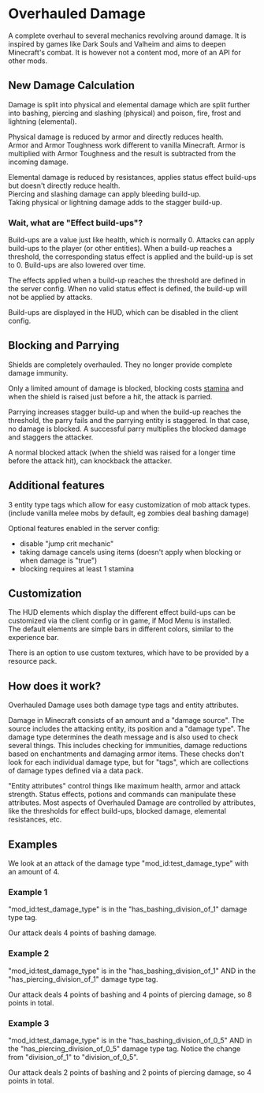 # Overhauled Damage

A complete overhaul to several mechanics revolving around damage. It is inspired by games like Dark Souls and Valheim and aims to deepen Minecraft's combat.
It is however not a content mod, more of an API for other mods.

## New Damage Calculation
Damage is split into physical and elemental damage which are split further into bashing, piercing and slashing (physical) and poison, fire, frost and lightning (elemental).

Physical damage is reduced by armor and directly reduces health.\
Armor and Armor Toughness work different to vanilla Minecraft. Armor is multiplied with Armor Toughness and the result is subtracted from the incoming damage.

Elemental damage is reduced by resistances, applies status effect build-ups but doesn't directly reduce health.\
Piercing and slashing damage can apply bleeding build-up.\
Taking physical or lightning damage adds to the stagger build-up.

### Wait, what are "Effect build-ups"?
Build-ups are a value just like health, which is normally 0. Attacks can apply build-ups to the player (or other entities).
When a build-up reaches a threshold, the corresponding status effect is applied and the build-up is set to 0. Build-ups are also lowered over time.

The effects applied when a build-up reaches the threshold are defined in the server config.
When no valid status effect is defined, the build-up will not be applied by attacks.

Build-ups are displayed in the HUD, which can be disabled in the client config.

## Blocking and Parrying
Shields are completely overhauled. They no longer provide complete damage immunity.

Only a limited amount of damage is blocked, blocking costs [stamina](https://modrinth.com/mod/stamina-attributes) and when the shield is raised just before a hit, the attack is parried.

Parrying increases stagger build-up and when the build-up reaches the threshold, the parry fails and the parrying entity is staggered. In that case, no damage is blocked.
A successful parry multiplies the blocked damage and staggers the attacker.

A normal blocked attack (when the shield was raised for a longer time before the attack hit), can knockback the attacker.

## Additional features
3 entity type tags which allow for easy customization of mob attack types. (include vanilla melee mobs by default, eg zombies deal bashing damage)

Optional features enabled in the server config:
- disable "jump crit mechanic"
- taking damage cancels using items (doesn't apply when blocking or when damage is "true")
- blocking requires at least 1 stamina

## Customization
The HUD elements which display the different effect build-ups can be customized via the client config or in game, if Mod Menu is installed.\
The default elements are simple bars in different colors, similar to the experience bar.

There is an option to use custom textures, which have to be provided by a resource pack.

## How does it work?

Overhauled Damage uses both damage type tags and entity attributes.

Damage in Minecraft consists of an amount and a "damage source". The source includes the attacking entity, its position and a "damage type".
The damage type determines the death message and is also used to check several things. This includes checking for immunities, damage reductions based on enchantments and damaging armor items.
These checks don't look for each individual damage type, but for "tags", which are collections of damage types defined via a data pack.

"Entity attributes" control things like maximum health, armor and attack strength. Status effects, potions and commands can manipulate these attributes.
Most aspects of Overhauled Damage are controlled by attributes, like the thresholds for effect build-ups, blocked damage, elemental resistances, etc.

## Examples

We look at an attack of the damage type "mod_id:test_damage_type" with an amount of 4.

### Example 1

"mod_id:test_damage_type" is in the "has_bashing_division_of_1" damage type tag.

Our attack deals 4 points of bashing damage.

### Example 2

"mod_id:test_damage_type" is in the "has_bashing_division_of_1" AND in the "has_piercing_division_of_1" damage type tag.

Our attack deals 4 points of bashing and 4 points of piercing damage, so 8 points in total.

### Example 3

"mod_id:test_damage_type" is in the "has_bashing_division_of_0_5" AND in the "has_piercing_division_of_0_5" damage type tag.
Notice the change from "division_of_1" to "division_of_0_5".

Our attack deals 2 points of bashing and 2 points of piercing damage, so 4 points in total.